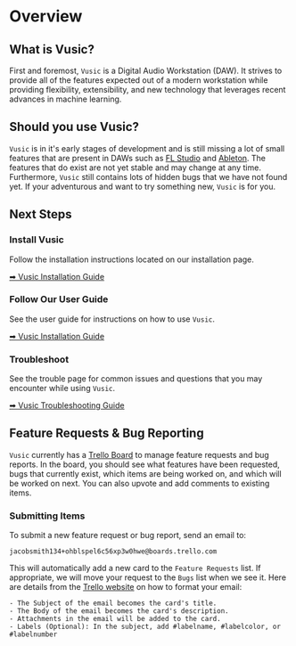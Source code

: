 # Overview
## What is Vusic?
First and foremost, `Vusic` is a Digital Audio Workstation (DAW). It strives to provide all of the features expected out of a modern workstation while providing flexibility, extensibility, and new technology that leverages recent advances in machine learning.

## Should you use Vusic?
`Vusic` is in it's early stages of development and is still missing a lot of small features that are present in DAWs such as [FL Studio](https://www.image-line.com/flstudio/) and [Ableton](https://www.ableton.com/en/). The features that do exist are not yet stable and may change at any time. Furthermore, `Vusic` still contains lots of hidden bugs that we have not found yet. If your adventurous and want to try something new, `Vusic` is for you.

## Next Steps
### Install Vusic
Follow the installation instructions located on our installation page.

[➡ Vusic Installation Guide](/guide/installation.html)

### Follow Our User Guide
See the user guide for instructions on how to use `Vusic`.

[➡ Vusic Installation Guide](/guide/user_guide.html)

### Troubleshoot
See the trouble page for common issues and questions that you may encounter while using `Vusic`.

[➡ Vusic Troubleshooting Guide](/guide/troubleshooting.html)

## Feature Requests & Bug Reporting
`Vusic` currently has a [Trello Board](https://trello.com/b/ZOLQJGSv/vusic-feature-requests) to manage feature requests and bug reports. In the board, you should see what features have been requested, bugs that currently exist, which items are being worked on, and which will be worked on next. You can also upvote and add comments to existing items. 

### Submitting Items
To submit a new feature request or bug report, send an email to:
```
jacobsmith134+ohblspel6c56xp3w0hwe@boards.trello.com
````

This will automatically add a new card to the `Feature Requests` list. If appropriate, we will move your request to the `Bugs` list when we see it. Here are details from the [Trello website](https://help.trello.com/article/809-creating-cards-by-email) on how to format your email:
```
- The Subject of the email becomes the card's title.
- The Body of the email becomes the card's description.
- Attachments in the email will be added to the card.
- Labels (Optional): In the subject, add #labelname, #labelcolor, or #labelnumber
```
